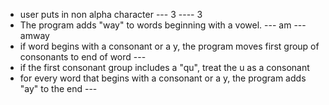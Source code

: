 * user puts in non alpha character --- 3 ---- 3
* The program adds "way" to words beginning with a vowel. --- am --- amway
* if word begins with a consonant or a y, the program moves first group of consonants to end of word ---
* if the first consonant group includes a "qu", treat the u as a consonant
* for every word that begins with a consonant or a y, the program adds "ay" to the end --- 
